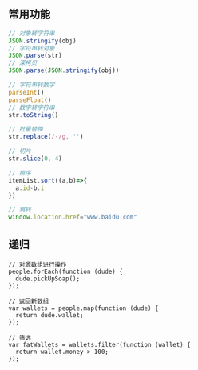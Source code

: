 <!--
 * @Author: fzf404
 * @Date: 2021-06-07 21:03:30
 * @LastEditTime: 2021-09-22 21:32:41
 * @Description: description
-->
<!-- 
title: JavaScript
sort: 
--> 

## 常用功能

```js
// 对象转字符串
JSON.stringify(obj)
// 字符串转对象
JSON.parse(str)
// 深拷贝
JSON.parse(JSON.stringify(obj))

// 字符串转数字
parseInt()
parseFloat()
// 数字转字符串
str.toString()

// 批量替换
str.replace(/-/g, '')

// 切片
str.slice(0, 4)

// 排序
itemList.sort((a,b)=>{
  a.id-b.i
})

// 跳转
window.location.href="www.baidu.com"
```

## 递归

```react
// 对源数组进行操作
people.forEach(function (dude) {
  dude.pickUpSoap();
});

// 返回新数组
var wallets = people.map(function (dude) {
  return dude.wallet;
});

// 筛选
var fatWallets = wallets.filter(function (wallet) {
  return wallet.money > 100;
});
```

